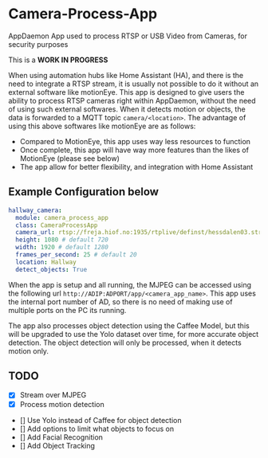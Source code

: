 # Camera-Process-App
AppDaemon App used to process RTSP or USB Video from Cameras, for security purposes

This is a <b>WORK IN PROGRESS</b>

When using automation hubs like Home Assistant (HA), and there is the need to integrate a RTSP stream, it is usually not possible to do it without an external software like motionEye. This app is designed to give users the ability to process RTSP cameras right within AppDaemon, without the need of using such external softwares. When it detects motion or objects, the data is forwarded to a MQTT topic `camera/<location>`. The advantage of using this above softwares like motionEye are as follows:
- Compared to MotionEye, this app uses way less resources to function
- Once complete, this app will have way more features than the likes of MotionEye (please see below)
- The app allow for better flexibility, and integration with Home Assistant

## Example Configuration below
```yaml
hallway_camera:
  module: camera_process_app
  class: CameraProcessApp
  camera_url: rtsp://freja.hiof.no:1935/rtplive/definst/hessdalen03.stream
  height: 1080 # default 720
  width: 1920 # default 1280
  frames_per_second: 25 # default 20
  location: Hallway
  detect_objects: True
```

When the app is setup and all running, the MJPEG can be accessed using the following url `http://ADIP:ADPORT/app/<camera_app_name>`. This app uses the internal port number of AD, so there is no need of making use of multiple ports on the PC its running. 

The app also processes object detection using the Caffee Model, but this will be upgraded to use the Yolo dataset over time, for more accurate object detection. The object detection will only be processed, when it detects motion only.

## TODO
* [x] Stream over MJPEG
* [x] Process motion detection
* [] Use Yolo instead of Caffee for object detection
* [] Add options to limit what objects to focus on
* [] Add Facial Recognition
* [] Add Object Tracking
